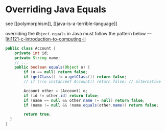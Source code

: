 # Overriding Java Equals

see [[polymorphism]], [[java-is-a-terrible-language]]

overriding the `Object.equals` in Java must follow the pattern below — [[iti1121-c-introduction-to-computing-ii](../ITI1121%20%5BC%209ecc3.md)

```java
public class Account {
	private int id;
	private String name;
	// ...
	public boolean equals(Object o) {
		if (o == null) return false;
		if (getClass() != o.getClass()) return false;
		// if (!(o instanceof Account)) return false; // alternative

		Account other = (Account) o;
		if (id != other.id) return false;
		if (name == null && other.name != null) return false;
		if (name != null && !name.equals(other.name)) return false;

		return true;
  }
}
```
